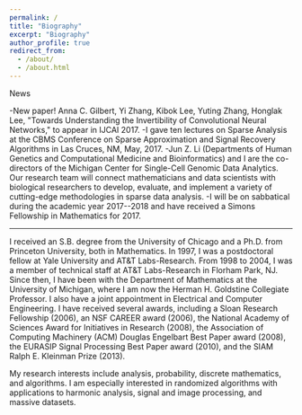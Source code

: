 ```yaml
---
permalink: /
title: "Biography"
excerpt: "Biography"
author_profile: true
redirect_from: 
  - /about/
  - /about.html
---
```


News

-New paper! Anna C. Gilbert, Yi Zhang, Kibok Lee, Yuting Zhang, Honglak Lee, "Towards Understanding the Invertibility of Convolutional Neural Networks," to appear in IJCAI 2017.
-I gave ten lectures on Sparse Analysis at the CBMS Conference on Sparse Approximation and Signal Recovery Algorithms in Las Cruces, NM, May, 2017.
-Jun Z. Li (Departments of Human Genetics and Computational Medicine and Bioinformatics) and I are the co-directors of the Michigan Center for Single-Cell Genomic Data Analytics. Our research team will connect mathematicians and data scientists with biological researchers to develop, evaluate, and implement a variety of cutting-edge methodologies in sparse data analysis.
-I will be on sabbatical during the academic year 2017--2018 and have received a Simons Fellowship in Mathematics for 2017.

------
I received an S.B. degree from the University of Chicago and a Ph.D. from Princeton University, both in Mathematics. In 1997, I was a postdoctoral fellow at Yale University and AT&T Labs-Research. From 1998 to 2004, I was a member of technical staff at AT&T Labs-Research in Florham Park, NJ. Since then, I have been with the Department of Mathematics at the University of Michigan, where I am now the Herman H. Goldstine Collegiate Professor. I also have a joint appointment in Electrical and Computer Engineering. I have received several awards, including a Sloan Research Fellowship (2006), an NSF CAREER award (2006), the National Academy of Sciences Award for Initiatives in Research (2008), the Association of Computing Machinery (ACM) Douglas Engelbart Best Paper award (2008), the EURASIP Signal Processing Best Paper award (2010), and the SIAM Ralph E. Kleinman Prize (2013).

My research interests include analysis, probability, discrete mathematics, and algorithms. I am especially interested in randomized algorithms with applications to harmonic analysis, signal and image processing, and massive datasets.

